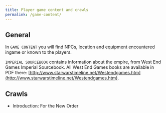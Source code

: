 ```yaml
---
title: Player game content and crawls
permalink: /game-content/
---
```


## General

In `GAME CONTENT` you will find NPCs, location and equipment encountered ingame or known to the players.

`IMPERIAL SOURCEBOOK` contains information about the empire, from West End Games Imperial Sourcebook.
All West End Games books are available in PDF there: [http://www.starwarstimeline.net/Westendgames.htm](http://www.starwarstimeline.net/Westendgames.htm).

## Crawls

-   Introduction: For the New Order<!-- [Introduction: For the New Order](https://crawlcore.azurewebsites.net/crawls/facebook877700219000027/introduction-fortheneworder.json) -->
